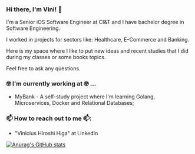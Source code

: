 ### Hi there, I'm Vini! 👋

I'm a Senior iOS Software Engineer at CI&T and I have bachelor degree in Software Engineering.

I worked in projects for sectors like: Healthcare, E-Commerce and Banking.

Here is my space where I like to put new ideas and recent studies that I did during my classes or some books topics.

Feel free to ask any questions.

### 🤓 I'm currently working at 🤓 ...
- MyBank - A self-study project where I'm learning Golang, Microservices, Docker and Relational Databases;

### 📫 How to reach out to me 📫:
- "Vinicius Hiroshi Higa" at LinkedIn


[![Anurag's GitHub stats](https://github-readme-stats.vercel.app/api?username=vinihiga)](https://github.com/anuraghazra/github-readme-stats)

